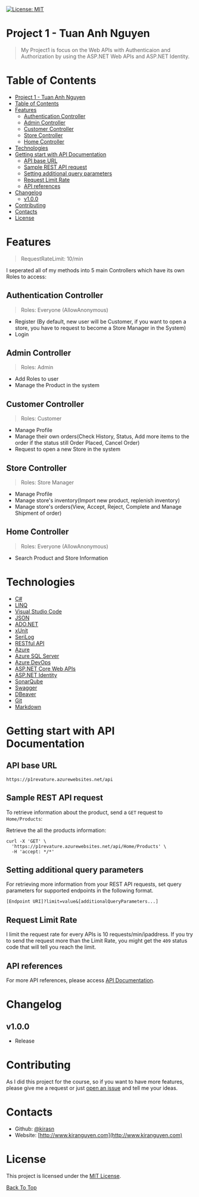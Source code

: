[![License: MIT](https://img.shields.io/badge/License-MIT-yellow.svg)](https://opensource.org/licenses/MIT)

# Project 1 - Tuan Anh Nguyen

> My Project1 is focus on the Web APIs with Authenticaion and Authorization by using the ASP.NET Web APIs and ASP.NET Identity.

# Table of Contents
- [Project 1 - Tuan Anh Nguyen](#project-1---tuan-anh-nguyen)
- [Table of Contents](#table-of-contents)
- [Features](#features)
  - [Authentication Controller](#authentication-controller)
  - [Admin Controller](#admin-controller)
  - [Customer Controller](#customer-controller)
  - [Store Controller](#store-controller)
  - [Home Controller](#home-controller)
- [Technologies](#technologies)
- [Getting start with API Documentation](#getting-start-with-api-documentation)
  - [API base URL](#api-base-url)
  - [Sample REST API request](#sample-rest-api-request)
  - [Setting additional query parameters](#setting-additional-query-parameters)
  - [Request Limit Rate](#request-limit-rate)
  - [API references](#api-references)
- [Changelog](#changelog)
  - [v1.0.0](#v100)
- [Contributing](#contributing)
- [Contacts](#contacts)
- [License](#license)

# Features
>RequestRateLimit: 10/min

I seperated all of my methods into 5 main Controllers which have its own Roles to access:
## Authentication Controller
> Roles: Everyone (AllowAnonymous)
- Register (By default, new user will be Customer, if you want to open a store, you have to request to become a Store Manager in the System)
- Login
## Admin Controller
> Roles: Admin
- Add Roles to user
- Manage the Product in the system
## Customer Controller
> Roles: Customer
- Manage Profile
- Manage their own orders(Check History, Status, Add more items to the order if the status still Order Placed, Cancel Order)
- Request to open a new Store in the system
## Store Controller
> Roles: Store Manager
- Manage Profile
- Manage store's inventory(Import new product, replenish inventory)
- Manage store's orders(View, Accept, Reject, Complete and Manage Shipment of order)
## Home Controller
> Roles: Everyone (AllowAnonymous)
- Search Product and Store Information
  
# Technologies
- [C#](https://docs.microsoft.com/en-us/dotnet/csharp/tour-of-csharp/)
- [LINQ](https://docs.microsoft.com/en-us/dotnet/csharp/programming-guide/concepts/linq/)
- [Visual Studio Code](https://code.visualstudio.com)
- [JSON](https://www.json.org/json-en.html)
- [ADO.NET](https://docs.microsoft.com/en-us/dotnet/framework/data/adonet/ado-net-overview)
- [xUnit](https://xunit.net)
- [SeriLog](https://serilog.net)
- [RESTful API](https://restfulapi.net)
- [Azure](https://azure.microsoft.com/en-us/)
- [Azure SQL Server](https://azure.microsoft.com/en-us/services/sql-database/campaign/)
- [Azure DevOps](https://azure.microsoft.com/en-us/services/devops/)
- [ASP.NET Core Web APIs](https://dotnet.microsoft.com/en-us/apps/aspnet/apis)
- [ASP.NET Identity](https://docs.microsoft.com/en-us/aspnet/identity/overview/getting-started/introduction-to-aspnet-identity)
- [SonarQube](https://www.sonarqube.org)
- [Swagger](https://swagger.io)
- [DBeaver](https://dbeaver.io)
- [Git](https://git-scm.com)
- [Markdown](https://daringfireball.net/projects/markdown/)

# Getting start with API Documentation
## API base URL
```url
https://p1revature.azurewebsites.net/api
```

## Sample REST API request
To retrieve information about the product, send a <code>GET</code> request to <code>Home/Products</code>:

Retrieve the all the products information: 

```curl
curl -X 'GET' \
  'https://p1revature.azurewebsites.net/api/Home/Products' \
  -H 'accept: */*'
```

## Setting additional query parameters

For retrieving more information from your REST API requests, set query parameters for supported endpoints in the following format.

```curl
[Endpoint URI]?limit=value&[additionalQueryParameters...]
```

## Request Limit Rate
I limit the request rate for every APIs is 10 requests/min/ipaddress.
If you try to send the request more than the Limit Rate, you might get the <code>409</code> status code that will tell you reach the limit.

## API references
For more API references, please access [API Documentation](https://p1revature.readme.io/).

# Changelog
## v1.0.0
- Release

# Contributing
As I did this project for the course, so if you want to have more features, please give me a request or just [open an issue](https://github.com/220118-Reston-NET/TuanAnh-Nguyen-P1/issues) and tell me your ideas.

# Contacts
- Github: [@kirasn](https://github.com/kirasn)
- Website: [http://www.kiranguyen.com](http://www.kiranguyen.com)

# License

This project is licensed under the [MIT License](LICENSE).

[Back To Top](#project-1---tuan-anh-nguyen)